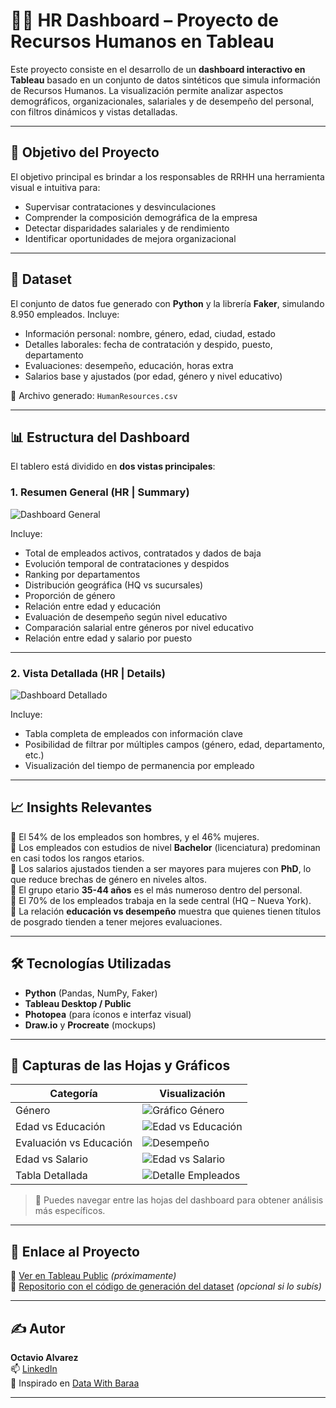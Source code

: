 # 👩‍💼 HR Dashboard – Proyecto de Recursos Humanos en Tableau

Este proyecto consiste en el desarrollo de un **dashboard interactivo en Tableau** basado en un conjunto de datos sintéticos que simula información de Recursos Humanos. La visualización permite analizar aspectos demográficos, organizacionales, salariales y de desempeño del personal, con filtros dinámicos y vistas detalladas.

---

## 🎯 Objetivo del Proyecto

El objetivo principal es brindar a los responsables de RRHH una herramienta visual e intuitiva para:

- Supervisar contrataciones y desvinculaciones
- Comprender la composición demográfica de la empresa
- Detectar disparidades salariales y de rendimiento
- Identificar oportunidades de mejora organizacional

---

## 🧾 Dataset

El conjunto de datos fue generado con **Python** y la librería **Faker**, simulando 8.950 empleados. Incluye:

- Información personal: nombre, género, edad, ciudad, estado
- Detalles laborales: fecha de contratación y despido, puesto, departamento
- Evaluaciones: desempeño, educación, horas extra
- Salarios base y ajustados (por edad, género y nivel educativo)

📁 Archivo generado: `HumanResources.csv`

---

## 📊 Estructura del Dashboard

El tablero está dividido en **dos vistas principales**:

### 1. **Resumen General (HR | Summary)**

![Dashboard General](Imágenes/dashboard-summary.png)

Incluye:
- Total de empleados activos, contratados y dados de baja
- Evolución temporal de contrataciones y despidos
- Ranking por departamentos
- Distribución geográfica (HQ vs sucursales)
- Proporción de género
- Relación entre edad y educación
- Evaluación de desempeño según nivel educativo
- Comparación salarial entre géneros por nivel educativo
- Relación entre edad y salario por puesto

---

### 2. **Vista Detallada (HR | Details)**

![Dashboard Detallado](Imágenes/dashboard-details.png)

Incluye:
- Tabla completa de empleados con información clave
- Posibilidad de filtrar por múltiples campos (género, edad, departamento, etc.)
- Visualización del tiempo de permanencia por empleado

---

## 📈 Insights Relevantes

🔹 El 54% de los empleados son hombres, y el 46% mujeres.  
🔹 Los empleados con estudios de nivel **Bachelor** (licenciatura) predominan en casi todos los rangos etarios.  
🔹 Los salarios ajustados tienden a ser mayores para mujeres con **PhD**, lo que reduce brechas de género en niveles altos.  
🔹 El grupo etario **35-44 años** es el más numeroso dentro del personal.  
🔹 El 70% de los empleados trabaja en la sede central (HQ – Nueva York).  
🔹 La relación **educación vs desempeño** muestra que quienes tienen títulos de posgrado tienden a tener mejores evaluaciones.  

---

## 🛠️ Tecnologías Utilizadas

- **Python** (Pandas, NumPy, Faker)
- **Tableau Desktop / Public**
- **Photopea** (para íconos e interfaz visual)
- **Draw.io** y **Procreate** (mockups)

---

## 🧩 Capturas de las Hojas y Gráficos

| Categoría | Visualización |
|----------|----------------|
| Género   | ![Gráfico Género](Imágenes/grafico-genero.png) |
| Edad vs Educación | ![Edad vs Educación](Imágenes/grafico-age-education.png) |
| Evaluación vs Educación | ![Desempeño](Imágenes/grafico-performance.png) |
| Edad vs Salario | ![Edad vs Salario](Imágenes/grafico-salary.png) |
| Tabla Detallada | ![Detalle Empleados](Imágenes/dashboard-details.png) |

> 🔄 Puedes navegar entre las hojas del dashboard para obtener análisis más específicos.

---

## 🚀 Enlace al Proyecto

📌 [Ver en Tableau Public](#) *(próximamente)*  
📌 [Repositorio con el código de generación del dataset](#) *(opcional si lo subís)*

---

## ✍️ Autor

**Octavio Alvarez**  
📫 [LinkedIn](https://linkedin.com/in/octavio-alvarez-6a229b223)  
🔧 Inspirado en [Data With Baraa](https://www.youtube.com/@DataWithBaraa)

---

